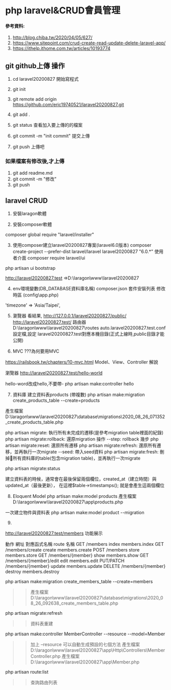 # php laravel&CRUD會員管理

#### 參考資料:
1. http://blog.chiba.tw/2020/04/05/627/
2. https://www.sitepoint.com/crud-create-read-update-delete-laravel-app/
3. https://ithelp.ithome.com.tw/articles/10193774



## git github上傳 操作

1. cd laravel20200827 開始寫程式
2. git init
3. git remote add origin https://github.com/eric19740521/laravel20200827.git
 
4. git add .
5. git status 查看加入要上傳的的檔案
6. git commit -m "init commit" 提交上傳
7. git push 上傳吧

### 如果檔案有修改後,才上傳
1. git add readme.md
2. git commit -m "修改"
3. git push

## laravel CRUD
1. 安裝laragon軟體


2. 安裝composer軟體

composer global require "laravel/installer"


3. 使用composer建立laravel20200827專案(laravel6.0版本)
composer create-project --prefer-dist laravel/laravel laravel20200827 "6.0.*"
使用者介面
composer require laravel/ui

php artisan ui bootstrap


http://laravel20200827.test =>D:\laragon\www\laravel20200827 

4. env環境變數(DB_DATABASE資料庫名稱)
composer.json 套件安裝列表
修改時區 (config\app.php)

'timezone' => 'Asia/Taipei',


5. 瀏覽器 看結果,
http://127.0.0.1/laravel20200827/public/
http://laravel20200827.test/
路由器
D:\laragon\www\laravel20200827\routes
auto.laravel20200827.test.conf 設定檔,設定 laravel20200827.test對應本機目錄(正式上線時,public目錄才能公開)


6. MVC ???為何要用MVC

https://railsbook.tw/chapters/10-mvc.html Model、View、Controller 解說




瀏覽器 
http://laravel20200827.test/hello-world


hello-word改成hello,不要帶-
php artisan make:controller hello       


7. 資料庫 建立資料表products (帶複數)
php artisan make:migration create_products_table --create=products


產生檔案 D:\laragon\www\laravel20200827\database\migrations\2020_08_26_071352_create_products_table.php




php artisan migrate: 執行所有未完成的遷移(是參考migration table裡面的紀錄)
php artisan migrate:rollback: 還原migration 操作
--step: rollback 幾步
php artisan migrate:reset: 還原所有遷移
php artisan migrate:refresh: 還原所有遷移，並再執行一次migrate
--seed: 帶入seed資料
php artisan migrate:fresh: 刪掉所有資料庫的table(包含migration table)，並再執行一次migrate


php artisan migrate:status 

建立資料表的時候，通常會在最後保留兩個欄位，created_at（建立時間）與updated_at（最後更新），
在這裡$table->timestamps(); 就是會產生這兩個欄位


8. Eloquent Model 
php artisan make:model products
產生檔案  D:\laragon\www\laravel20200827\app\products.php




一次建立物件與資料表
php artisan make:model product --migration



9.
http://laravel20200827.test/members 功能展示

動作		網址	                對應函式名稱	route 名稱
GET		/members		index		members.index
GET		/members/create		create		members.create
POST		/members		store		members.store
GET		/members/{member}	show		members.show
GET		/members/{member}/edit	edit		members.edit
PUT/PATCH	/members/{member}	update		members.update
DELETE		/members/{member}	destroy		members.destroy


php artisan make:migration create_members_table --create=members
>>產生檔案D:\laragon\www\laravel20200827\database\migrations\2020_08_26_092638_create_members_table.php

php artisan migrate:refresh
>>資料表重建


php artisan make:controller MemberController --resource --model=Member
>>加上 –resource 可以自動生成預設的七個方法
>>產生檔案D:\laragon\www\laravel20200827\app\Http\Controllers\MemberController.php
>>產生檔案D:\laragon\www\laravel20200827\app\Member.php


php artisan route:list 
>>查詢路由列表

 





